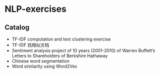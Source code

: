 # NLP-exercises

## Catalog
- TF-IDF computation and text clustering exercise
- TF-IDF 找相似文档
- Sentiment analysis project of 10 years (2001-2010) of Warren Buffett’s Letters to Shareholders of Berkshire Hathaway
- Chinese word segmentation
- Word similarity using Word2Vec
